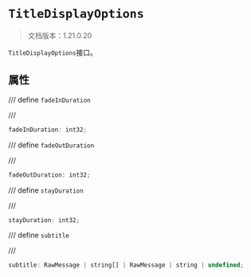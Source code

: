 # `TitleDisplayOptions`

> 文档版本：1.21.0.20

`TitleDisplayOptions`接口。

## 属性

/// define
`fadeInDuration`


///

```js
fadeInDuration: int32;
```


/// define
`fadeOutDuration`


///

```js
fadeOutDuration: int32;
```


/// define
`stayDuration`


///

```js
stayDuration: int32;
```


/// define
`subtitle`


///

```js
subtitle: RawMessage | string[] | RawMessage | string | undefined;
```

